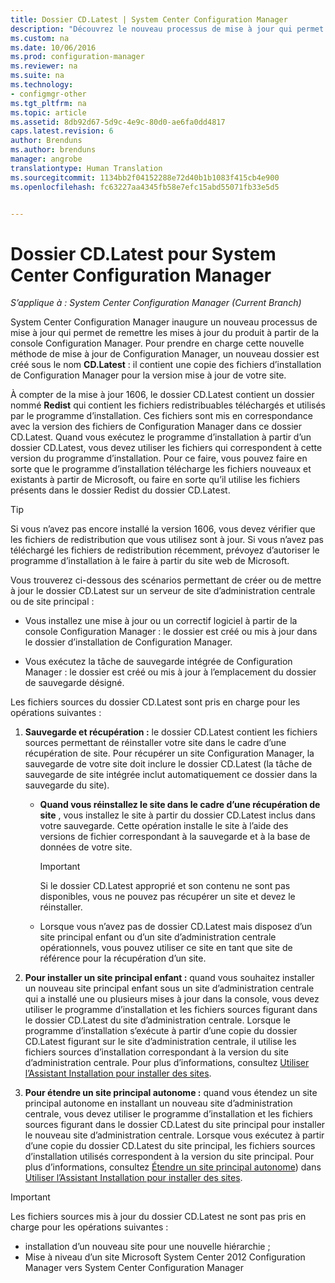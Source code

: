 ```yaml
---
title: Dossier CD.Latest | System Center Configuration Manager
description: "Découvrez le nouveau processus de mise à jour qui permet de remettre les mises à jour du produit à partir de la console Configuration Manager."
ms.custom: na
ms.date: 10/06/2016
ms.prod: configuration-manager
ms.reviewer: na
ms.suite: na
ms.technology:
- configmgr-other
ms.tgt_pltfrm: na
ms.topic: article
ms.assetid: 8db92d67-5d9c-4e9c-80d0-ae6fa0dd4817
caps.latest.revision: 6
author: Brenduns
ms.author: brenduns
manager: angrobe
translationtype: Human Translation
ms.sourcegitcommit: 1134bb2f04152288e72d40b1b1083f415cb4e900
ms.openlocfilehash: fc63227aa4345fb58e7efc15abd55071fb33e5d5


---
```

# <a name="the-cdlatest-folder-for-system-center-configuration-manager"></a>Dossier CD.Latest pour System Center Configuration Manager

*S’applique à : System Center Configuration Manager (Current Branch)*

System Center Configuration Manager inaugure un nouveau processus de mise à jour qui permet de remettre les mises à jour du produit à partir de la console Configuration Manager. Pour prendre en charge cette nouvelle méthode de mise à jour de Configuration Manager, un nouveau dossier est créé sous le nom **CD.Latest** : il contient une copie des fichiers d’installation de Configuration Manager pour la version mise à jour de votre site.  

À compter de la mise à jour 1606, le dossier CD.Latest contient un dossier nommé **Redist** qui contient les fichiers redistribuables téléchargés et utilisés par le programme d’installation. Ces fichiers sont mis en correspondance avec la version des fichiers de Configuration Manager dans ce dossier CD.Latest. Quand vous exécutez le programme d’installation à partir d’un dossier CD.Latest, vous devez utiliser les fichiers qui correspondent à cette version du programme d’installation. Pour ce faire, vous pouvez faire en sorte que le programme d’installation télécharge les fichiers nouveaux et existants à partir de Microsoft, ou faire en sorte qu’il utilise les fichiers présents dans le dossier Redist du dossier CD.Latest.

> [!TIP]
> Si vous n’avez pas encore installé la version 1606, vous devez vérifier que les fichiers de redistribution que vous utilisez sont à jour. Si vous n’avez pas téléchargé les fichiers de redistribution récemment, prévoyez d’autoriser le programme d’installation à le faire à partir du site web de Microsoft.   

 Vous trouverez ci-dessous des scénarios permettant de créer ou de mettre à jour le dossier CD.Latest sur un serveur de site d’administration centrale ou de site principal :  

-   Vous installez une mise à jour ou un correctif logiciel à partir de la console Configuration Manager : le dossier est créé ou mis à jour dans le dossier d’installation de Configuration Manager.  

-   Vous exécutez la tâche de sauvegarde intégrée de Configuration Manager : le dossier est créé ou mis à jour à l’emplacement du dossier de sauvegarde désigné.  

Les fichiers sources du dossier CD.Latest sont pris en charge pour les opérations suivantes :  

1.  **Sauvegarde et récupération :** le dossier CD.Latest contient les fichiers sources permettant de réinstaller votre site dans le cadre d’une récupération de site. Pour récupérer un site Configuration Manager, la sauvegarde de votre site doit inclure le dossier CD.Latest (la tâche de sauvegarde de site intégrée inclut automatiquement ce dossier dans la sauvegarde du site).  

    -   **Quand vous réinstallez le site dans le cadre d’une récupération de site** , vous installez le site à partir du dossier CD.Latest inclus dans votre sauvegarde. Cette opération installe le site à l’aide des versions de fichier correspondant à la sauvegarde et à la base de données de votre site.  

        > [!IMPORTANT]  
        >  Si le dossier CD.Latest approprié et son contenu ne sont pas disponibles, vous ne pouvez pas récupérer un site et devez le réinstaller.  

    -   Lorsque vous n’avez pas de dossier CD.Latest mais disposez d’un site principal enfant ou d’un site d’administration centrale opérationnels, vous pouvez utiliser ce site en tant que site de référence pour la récupération d’un site.  

2.  **Pour installer un site principal enfant :** quand vous souhaitez installer un nouveau site principal enfant sous un site d’administration centrale qui a installé une ou plusieurs mises à jour dans la console, vous devez utiliser le programme d’installation et les fichiers sources figurant dans le dossier CD.Latest du site d’administration centrale. Lorsque le programme d’installation s’exécute à partir d’une copie du dossier CD.Latest figurant sur le site d’administration centrale, il utilise les fichiers sources d’installation correspondant à la version du site d’administration centrale. Pour plus d’informations, consultez [Utiliser l’Assistant Installation pour installer des sites](../../../core/servers/deploy/install/use-the-setup-wizard-to-install-sites.md).  

3.  **Pour étendre un site principal autonome :** quand vous étendez un site principal autonome en installant un nouveau site d’administration centrale, vous devez utiliser le programme d’installation et les fichiers sources figurant dans le dossier CD.Latest du site principal pour installer le nouveau site d’administration centrale. Lorsque vous exécutez à partir d’une copie du dossier CD.Latest du site principal, les fichiers sources d’installation utilisés correspondent à la version du site principal. Pour plus d’informations, consultez [Étendre un site principal autonome](../../../core/servers/deploy/install/use-the-setup-wizard-to-install-sites.md#bkmk_expand)) dans [Utiliser l’Assistant Installation pour installer des sites](../../../core/servers/deploy/install/use-the-setup-wizard-to-install-sites.md).

> [!IMPORTANT]  
>  Les fichiers sources mis à jour du dossier CD.Latest ne sont pas pris en charge pour les opérations suivantes :  
>   
>  -   installation d’un nouveau site pour une nouvelle hiérarchie ;  
>  -   Mise à niveau d’un site Microsoft System Center 2012 Configuration Manager vers System Center Configuration Manager



<!--HONumber=Nov16_HO1-->


